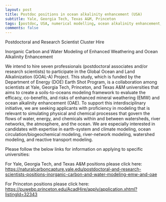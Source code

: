 ```yaml
---
layout: post
title: Postdoc positions in ocean alkalinity enhancement (USA)
subtitle: Yale, Georgia Tech, Texas A&M, Princeton
tags: [postdoc, USA, numerical modelling, ocean alkalinity enhancement, biogeochemistry]
comments: false
---
```

Postdoctoral and Research Scientist Cluster Hire

Inorganic Carbon and Water Modeling of Enhanced Weathering and Ocean Alkalinity Enhancement

We intend to hire seven professionals (postdoctoral associates and/or research scientists) to participate in the Global Ocean and Land Alkalinization (GOAL-A) Project.  This study, which is funded by the Department of Energy (DOE) Earth Shot Program, is a collaboration among scientists at Yale, Georgia Tech, Princeton, and Texas A&M universities that aims to create a soils-to-oceans modeling framework to evaluate the efficacy, co-benefits, and risks of enhanced mineral weathering (EMW) and ocean alkalinity enhancement (OAE). To support this interdisciplinary initiative, we are seeking applicants with proficiency in modeling that is relevant to simulating physical and chemical processes that govern the flows of water, energy, and chemicals within and between watersheds, river networks, the atmosphere, and the ocean. We are especially interested in candidates with expertise in earth-system and climate modeling, ocean circulation/biogeochemical modeling, river-network modeling, watershed modeling, and reactive transport modeling.

Please follow the below links for information on applying to specific universities:

For Yale, Georgia Tech, and Texas A&M positions please click here: https://naturalcarboncapture.yale.edu/postdoctoral-and-research-scientists-positions-inorganic-carbon-and-water-modeling-emw-and-oae

For Princeton positions please click here: https://puwebp.princeton.edu/AcadHire/apply/application.xhtml?listingId=32343
